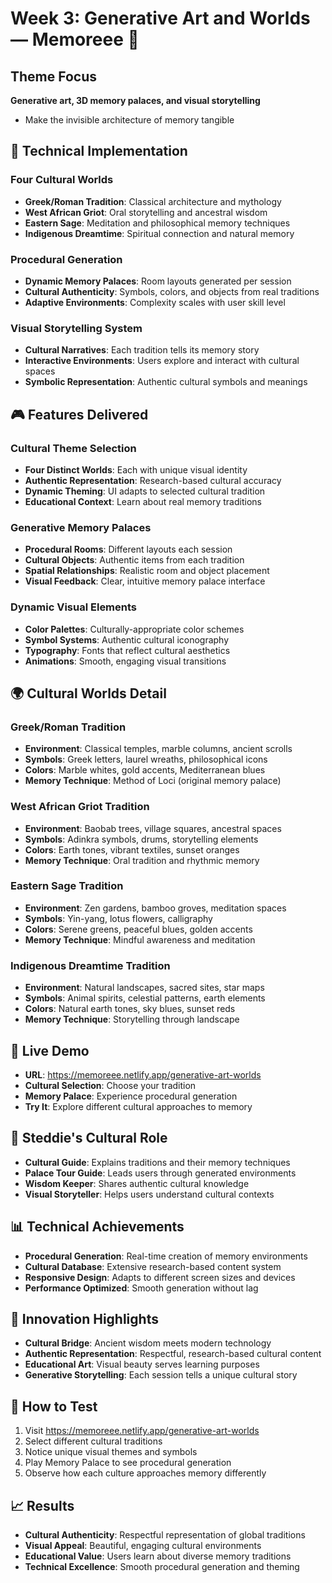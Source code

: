 # Week 3: Generative Art and Worlds — Memoreee 🎨

## Theme Focus
**Generative art, 3D memory palaces, and visual storytelling**
- Make the invisible architecture of memory tangible

## 🚀 **Technical Implementation**

### **Four Cultural Worlds**
- **Greek/Roman Tradition**: Classical architecture and mythology
- **West African Griot**: Oral storytelling and ancestral wisdom
- **Eastern Sage**: Meditation and philosophical memory techniques
- **Indigenous Dreamtime**: Spiritual connection and natural memory

### **Procedural Generation**
- **Dynamic Memory Palaces**: Room layouts generated per session
- **Cultural Authenticity**: Symbols, colors, and objects from real traditions
- **Adaptive Environments**: Complexity scales with user skill level

### **Visual Storytelling System**
- **Cultural Narratives**: Each tradition tells its memory story
- **Interactive Environments**: Users explore and interact with cultural spaces
- **Symbolic Representation**: Authentic cultural symbols and meanings

## 🎮 **Features Delivered**

### **Cultural Theme Selection**
- **Four Distinct Worlds**: Each with unique visual identity
- **Authentic Representation**: Research-based cultural accuracy
- **Dynamic Theming**: UI adapts to selected cultural tradition
- **Educational Context**: Learn about real memory traditions

### **Generative Memory Palaces**
- **Procedural Rooms**: Different layouts each session
- **Cultural Objects**: Authentic items from each tradition
- **Spatial Relationships**: Realistic room and object placement
- **Visual Feedback**: Clear, intuitive memory palace interface

### **Dynamic Visual Elements**
- **Color Palettes**: Culturally-appropriate color schemes
- **Symbol Systems**: Authentic cultural iconography
- **Typography**: Fonts that reflect cultural aesthetics
- **Animations**: Smooth, engaging visual transitions

## 🌍 **Cultural Worlds Detail**

### **Greek/Roman Tradition**
- **Environment**: Classical temples, marble columns, ancient scrolls
- **Symbols**: Greek letters, laurel wreaths, philosophical icons
- **Colors**: Marble whites, gold accents, Mediterranean blues
- **Memory Technique**: Method of Loci (original memory palace)

### **West African Griot Tradition**
- **Environment**: Baobab trees, village squares, ancestral spaces
- **Symbols**: Adinkra symbols, drums, storytelling elements
- **Colors**: Earth tones, vibrant textiles, sunset oranges
- **Memory Technique**: Oral tradition and rhythmic memory

### **Eastern Sage Tradition**
- **Environment**: Zen gardens, bamboo groves, meditation spaces
- **Symbols**: Yin-yang, lotus flowers, calligraphy
- **Colors**: Serene greens, peaceful blues, golden accents
- **Memory Technique**: Mindful awareness and meditation

### **Indigenous Dreamtime Tradition**
- **Environment**: Natural landscapes, sacred sites, star maps
- **Symbols**: Animal spirits, celestial patterns, earth elements
- **Colors**: Natural earth tones, sky blues, sunset reds
- **Memory Technique**: Storytelling through landscape

## 🔗 **Live Demo**
- **URL**: https://memoreee.netlify.app/generative-art-worlds
- **Cultural Selection**: Choose your tradition
- **Memory Palace**: Experience procedural generation
- **Try It**: Explore different cultural approaches to memory

## 🧠 **Steddie's Cultural Role**
- **Cultural Guide**: Explains traditions and their memory techniques
- **Palace Tour Guide**: Leads users through generated environments
- **Wisdom Keeper**: Shares authentic cultural knowledge
- **Visual Storyteller**: Helps users understand cultural contexts

## 📊 **Technical Achievements**
- **Procedural Generation**: Real-time creation of memory environments
- **Cultural Database**: Extensive research-based content system
- **Responsive Design**: Adapts to different screen sizes and devices
- **Performance Optimized**: Smooth generation without lag

## 🎯 **Innovation Highlights**
- **Cultural Bridge**: Ancient wisdom meets modern technology
- **Authentic Representation**: Respectful, research-based cultural content
- **Educational Art**: Visual beauty serves learning purposes
- **Generative Storytelling**: Each session tells a unique cultural story

## 🔧 **How to Test**
1. Visit https://memoreee.netlify.app/generative-art-worlds
2. Select different cultural traditions
3. Notice unique visual themes and symbols
4. Play Memory Palace to see procedural generation
5. Observe how each culture approaches memory differently

## 📈 **Results**
- **Cultural Authenticity**: Respectful representation of global traditions
- **Visual Appeal**: Beautiful, engaging cultural environments
- **Educational Value**: Users learn about diverse memory traditions
- **Technical Excellence**: Smooth procedural generation and theming
